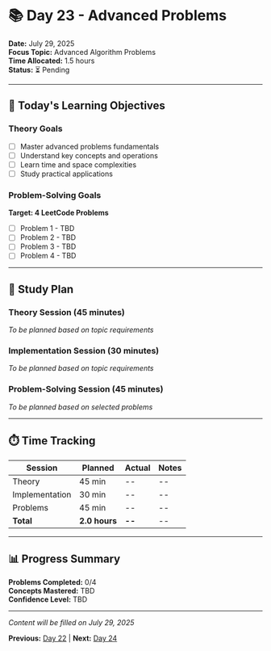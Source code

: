 # 📚 Day 23 - Advanced Problems

**Date:** July 29, 2025  
**Focus Topic:** Advanced Algorithm Problems  
**Time Allocated:** 1.5 hours  
**Status:** ⏳ Pending

---

## 🎯 Today's Learning Objectives

### Theory Goals
- [ ] Master advanced problems fundamentals
- [ ] Understand key concepts and operations
- [ ] Learn time and space complexities
- [ ] Study practical applications

### Problem-Solving Goals
**Target: 4 LeetCode Problems**
- [ ] Problem 1 - TBD
- [ ] Problem 2 - TBD
- [ ] Problem 3 - TBD
- [ ] Problem 4 - TBD

---

## 📖 Study Plan

### Theory Session (45 minutes)
*To be planned based on topic requirements*

### Implementation Session (30 minutes)  
*To be planned based on topic requirements*

### Problem-Solving Session (45 minutes)
*To be planned based on selected problems*

---

## ⏱️ Time Tracking

| Session | Planned | Actual | Notes |
|---------|---------|--------|-------|
| Theory | 45 min | -- | -- |
| Implementation | 30 min | -- | -- |
| Problems | 45 min | -- | -- |
| **Total** | **2.0 hours** | **--** | -- |

---

## 📊 Progress Summary

**Problems Completed:** 0/4  
**Concepts Mastered:** TBD  
**Confidence Level:** TBD

---

*Content will be filled on July 29, 2025*

**Previous:** [Day 22](day-22-*.md) | **Next:** [Day 24](day-24-*.md)

